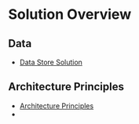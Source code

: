 # Solution Overview



## Data

- [Data Store Solution](datastore/README.md)

## Architecture Principles
* [Architecture Principles](ArchitecturePrinciples.md)
* 
